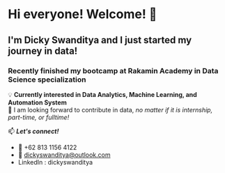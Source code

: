 # Hi everyone! Welcome! 👋
## I'm Dicky Swanditya and I just started my journey in data!

### Recently finished my bootcamp at Rakamin Academy in Data Science specialization
💡 **Currently interested in Data Analytics, Machine Learning, and Automation System**\
👀 I am looking forward to contribute in data, _no matter if it is internship, part-time, or fulltime!_

📫 **_Let's connect!_**
- 📱 +62 813 1156 4122
- 📧 dickyswanditya@outlook.com
- LinkedIn : dickyswanditya
